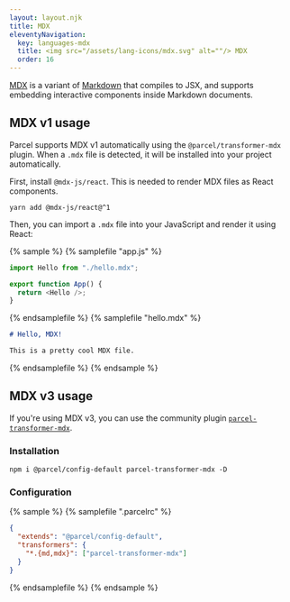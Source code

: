 ```yaml
---
layout: layout.njk
title: MDX
eleventyNavigation:
  key: languages-mdx
  title: <img src="/assets/lang-icons/mdx.svg" alt=""/> MDX
  order: 16
---
```


[MDX](https://mdxjs.com) is a variant of [Markdown](https://daringfireball.net/projects/markdown/) that compiles to JSX, and supports embedding interactive components inside Markdown documents.

## MDX v1 usage

Parcel supports MDX v1 automatically using the `@parcel/transformer-mdx` plugin. When a `.mdx` file is detected, it will be installed into your project automatically.

First, install `@mdx-js/react`. This is needed to render MDX files as React components.

```shell
yarn add @mdx-js/react@^1
```

Then, you can import a `.mdx` file into your JavaScript and render it using React:

{% sample %}
{% samplefile "app.js" %}

```js
import Hello from "./hello.mdx";

export function App() {
  return <Hello />;
}
```

{% endsamplefile %}
{% samplefile "hello.mdx" %}

```md
# Hello, MDX!

This is a pretty cool MDX file.
```

{% endsamplefile %}
{% endsample %}

## MDX v3 usage

If you're using MDX v3, you can use the community plugin [`parcel-transformer-mdx`](https://www.npmjs.com/package/parcel-transformer-mdx).

### Installation

```shell
npm i @parcel/config-default parcel-transformer-mdx -D
```

### Configuration

{% sample %}
{% samplefile ".parcelrc" %}

```json
{
  "extends": "@parcel/config-default",
  "transformers": {
    "*.{md,mdx}": ["parcel-transformer-mdx"]
  }
}
```

{% endsamplefile %}
{% endsample %}

[1]: https://img.shields.io/librariesio/github/EasyWebApp/Parcel-transformer-MDX.svg
